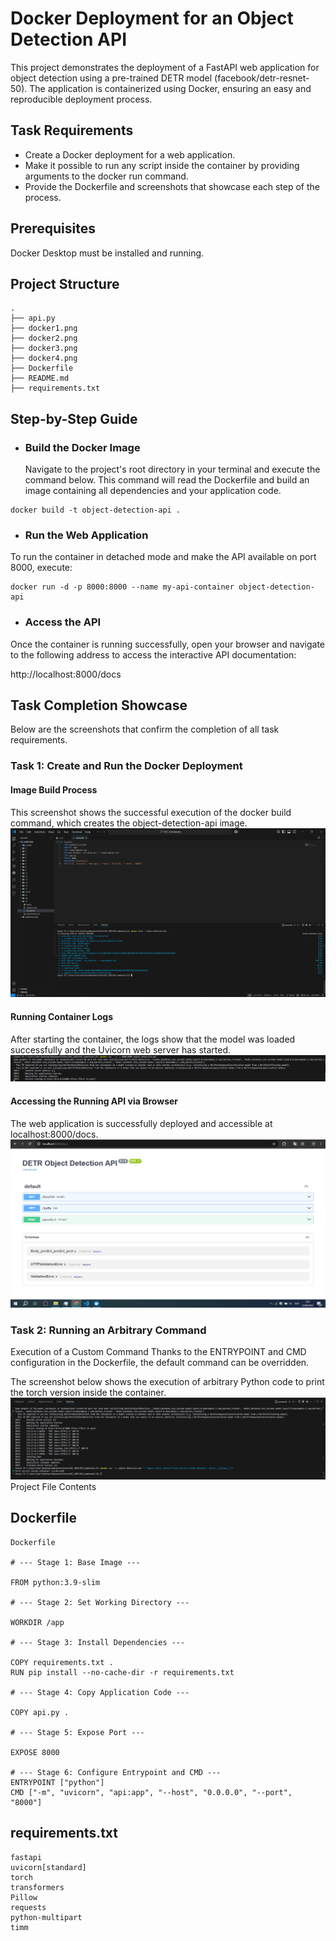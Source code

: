 # Docker Deployment for an Object Detection API

This project demonstrates the deployment of a FastAPI web application for object detection using a pre-trained DETR model (facebook/detr-resnet-50). The application is containerized using Docker, ensuring an easy and reproducible deployment process.

## Task Requirements

- Create a Docker deployment for a web application.
- Make it possible to run any script inside the container by providing arguments to the docker run command.
- Provide the Dockerfile and screenshots that showcase each step of the process.

## Prerequisites

Docker Desktop must be installed and running.

## Project Structure

```code
.
├── api.py
├── docker1.png
├── docker2.png
├── docker3.png
├── docker4.png
├── Dockerfile
├── README.md
├── requirements.txt

```

## Step-by-Step Guide

- ### **Build the Docker Image**
  Navigate to the project's root directory in your terminal and execute the command below.
  This command will read the Dockerfile and build an image containing all dependencies and your application code.

```
docker build -t object-detection-api .
```

- ### **Run the Web Application**

To run the container in detached mode and make the API available on port 8000, execute:

```
docker run -d -p 8000:8000 --name my-api-container object-detection-api
```

- ### **Access the API**

Once the container is running successfully, open your browser and navigate to the following address to access the interactive API documentation:

http://localhost:8000/docs

## Task Completion Showcase

Below are the screenshots that confirm the completion of all task requirements.

### Task 1: Create and Run the Docker Deployment

#### Image Build Process

This screenshot shows the successful execution of the docker build command, which creates the object-detection-api image.
![alt text](docker1.png)

#### Running Container Logs

After starting the container, the logs show that the model was loaded successfully and the Uvicorn web server has started.
![alt text](docker2.png)

#### Accessing the Running API via Browser

The web application is successfully deployed and accessible at localhost:8000/docs.
![alt text](docker3.png)

### Task 2: Running an Arbitrary Command

Execution of a Custom Command
Thanks to the ENTRYPOINT and CMD configuration in the Dockerfile, the default command can be overridden.

The screenshot below shows the execution of arbitrary Python code to print the torch version inside the container.
![alt text](docker4.png)
Project File Contents

## Dockerfile

```
Dockerfile

# --- Stage 1: Base Image ---

FROM python:3.9-slim

# --- Stage 2: Set Working Directory ---

WORKDIR /app

# --- Stage 3: Install Dependencies ---

COPY requirements.txt .
RUN pip install --no-cache-dir -r requirements.txt

# --- Stage 4: Copy Application Code ---

COPY api.py .

# --- Stage 5: Expose Port ---

EXPOSE 8000

# --- Stage 6: Configure Entrypoint and CMD ---
ENTRYPOINT ["python"]
CMD ["-m", "uvicorn", "api:app", "--host", "0.0.0.0", "--port", "8000"]
```

## requirements.txt

```
fastapi
uvicorn[standard]
torch
transformers
Pillow
requests
python-multipart
timm
```
